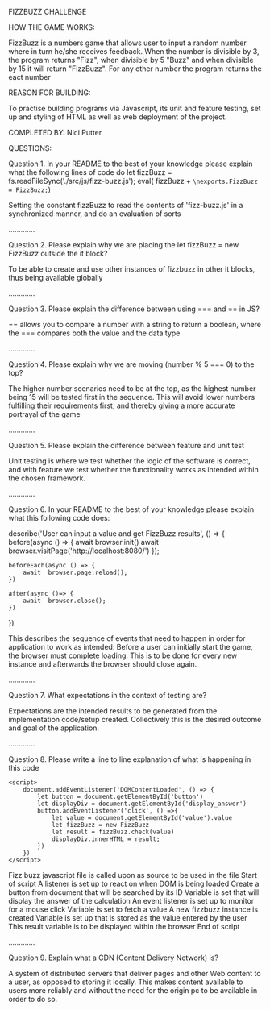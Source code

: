 
FIZZBUZZ CHALLENGE

HOW THE GAME WORKS:

FizzBuzz is a numbers game that allows user to input a random number where in turn he/she receives feedback. 
When the number is divisible by 3, the program returns "Fizz", when divisible by 5 "Buzz" and when divisible by 15 it will return "FizzBuzz". 
For any other number the program returns the eact number

REASON FOR BUILDING:

To practise building programs via Javascript, its unit and feature testing, set up and styling of HTML as well as web deployment of the project.

COMPLETED BY:
Nici Putter


QUESTIONS:

Question 1. In your README to the best of your knowledge please explain what the following lines of code do
let  fizzBuzz = fs.readFileSync('./src/js/fizz-buzz.js');
eval( fizzBuzz + `\nexports.FizzBuzz = FizzBuzz;`)

Setting the constant fizzBuzz to read the contents of 'fizz-buzz.js' in a synchronized manner, and do an evaluation of sorts 

.............



Question 2. Please explain why we are placing the let fizzBuzz = new FizzBuzz outside the it block?

To be able to create and use other instances of fizzbuzz in other it blocks, thus being available globally

.............



Question 3. Please explain the difference between using === and == in JS?

== allows you to compare a number with a string to return a boolean, where the === compares both the value and the data type

.............



Question 4. Please explain why we are moving (number % 5 === 0) to the top?

The higher number scenarios need to be at the top, as the highest number being 15 will be tested first in the sequence. This will avoid lower numbers fulfilling their requirements first, and thereby giving a more accurate portrayal of the game 

.............



Question 5. Please explain the difference between feature and unit test

Unit testing is where we test whether the logic of the software is correct, and with feature we test whether the functionality works as intended within the chosen framework.

.............



Question 6. In your README to the best of your knowledge please explain what this following code does:

describe('User can input a value and get FizzBuzz results', () => {
    before(async () => {
        await  browser.init()
        await  browser.visitPage('http://localhost:8080/')
    });

    beforeEach(async () => {
        await  browser.page.reload();
    })

    after(async ()=> {
        await  browser.close();
    })
})

This describes the sequence of events that need to happen in order for application to work as intended:
Before a user can initially start the game, the browser must complete loading. This is to be done for every new instance and afterwards the browser should close again.   

.............



Question 7. What expectations in the context of testing are?

Expectations are the intended results to be generated from the implementation code/setup created. Collectively this is the desired outcome and goal of the application.

.............



Question 8. Please write a line to line explanation of what is happening in this code

 <script src="./js/fizz-buzz.js"></script>
    <script>
        document.addEventListener('DOMContentLoaded', () => {
            let button = document.getElementById('button')
            let displayDiv = document.getElementById('display_answer')
            button.addEventListener('click', () =>{
                let value = document.getElementById('value').value
                let fizzBuzz = new FizzBuzz
                let result = fizzBuzz.check(value)
                displayDiv.innerHTML = result;
            })
        })
    </script>

Fizz buzz javascript file is called upon as source to be used in the file 
Start of script
A listener is set up to react on when DOM is being loaded
Create a button from document that will be searched by its ID
Variable is set that will display the answer of the calculation
An event listener is set up to monitor for a mouse click
Variable is set to fetch a value
A new fizzbuzz instance is created
Variable is set up that is stored as the value entered by the user
This result variable is to be displayed within the browser
End of script

.............



Question 9. Explain what a CDN (Content Delivery Network) is?

A system of distributed servers that deliver pages and other Web content to a user, as opposed to storing it locally. This makes content available to users more reliably and without the need for the origin pc to be available in order to do so. 
